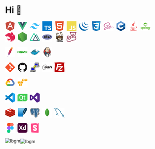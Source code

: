 # Hi 👋

<!-- programming -->
<a target="_blank" rel="noopener noreferrer"
    href="https://angular.io/"><img
        src="https://github.com/devicons/devicon/raw/master/icons/angularjs/angularjs-plain.svg" title="Angular"
        alt="Angular" width="32" height="32" style="max-width: 100%;"></a>&nbsp;
<a target="_blank" rel="noopener noreferrer"
    href="https://vuejs.org/"><img
        src="https://github.com/devicons/devicon/raw/master/icons/vuejs/vuejs-original.svg" title="Vue"
        alt="Vue" width="32" height="32" style="max-width: 100%;"></a>&nbsp;
<a target="_blank" rel="noopener noreferrer"
    href="https://tailwindcss.com/"><img
        src="https://github.com/devicons/devicon/raw/master/icons/tailwindcss/tailwindcss-plain.svg"
        title="TailwindCSS" alt="TailwindCSS" width="32" height="32" style="max-width: 100%;"></a>&nbsp;
<a target="_blank" rel="noopener noreferrer"
    href="https://www.typescriptlang.org/"><img
        src="https://github.com/devicons/devicon/raw/master/icons/typescript/typescript-original.svg"
        title="Typescript" alt="Typescript" width="32" height="32" style="max-width: 100%;"></a>&nbsp;
 <a target="_blank" rel="noopener noreferrer"
    href="https://www.w3.org/"><img
        src="https://github.com/devicons/devicon/raw/master/icons/html5/html5-plain.svg" title="HTML" alt="HTML"
        width="32" height="32" style="max-width: 100%;"></a>&nbsp;
<a target="_blank" rel="noopener noreferrer"
    href="https://www.ecma-international.org/publications-and-standards/standards/ecma-262/"><img
        src="https://github.com/devicons/devicon/raw/master/icons/javascript/javascript-plain.svg" title="Js"
        alt="Js" width="32" height="32" style="max-width: 100%;"></a>&nbsp;
<a target="_blank" rel="noopener noreferrer"
    href="https://jquery.com/"><img
        src="https://github.com/devicons/devicon/raw/master/icons/jquery/jquery-original.svg" title="JQuery"
        alt="JQuery" width="32" height="32" style="max-width: 100%;"></a>&nbsp;
<a target="_blank" rel="noopener noreferrer"
    href="https://www.w3.org/"><img
        src="https://github.com/devicons/devicon/raw/master/icons/css3/css3-original.svg" title="CSS3"
        alt="CSS3" width="32" height="32" style="max-width: 100%;"></a>&nbsp;
<a target="_blank" rel="noopener noreferrer"
    href="https://sass-lang.com/"><img
        src="https://github.com/devicons/devicon/raw/master/icons/sass/sass-original.svg" title="Sass"
        alt="Sass" width="32" height="32" style="max-width: 100%;"></a>&nbsp;
<a target="_blank" rel="noopener noreferrer"
    href="https://cplusplus.com/"><img
        src="https://github.com/devicons/devicon/raw/master/icons/cplusplus/cplusplus-original.svg" title="c++"
        alt="c++" width="32" height="32" style="max-width: 100%;"></a>&nbsp;
<a target="_blank" rel="noopener noreferrer"
    href="https://www.java.com/fr/"><img
        src="https://github.com/devicons/devicon/raw/master/icons/java/java-plain.svg" title="Java" alt="Java"
        width="32" height="32" style="max-width: 100%;"></a>&nbsp;
<a target="_blank" rel="noopener noreferrer"
    href="https://spring.io/"><img
        src="https://github.com/devicons/devicon/raw/master/icons/spring/spring-original-wordmark.svg"
        title="Spring" alt="Spring" width="32" height="32" style="max-width: 100%;"></a>&nbsp;
 <a target="_blank" rel="noopener noreferrer"
    href="https://nestjs.com/"><img
        src="https://github.com/devicons/devicon/raw/master/icons/nestjs/nestjs-plain.svg" title="NestJs"
        alt="NestJs" width="32" height="32" style="max-width: 100%;"></a>&nbsp;
<a target="_blank" rel="noopener noreferrer"
    href="https://nodejs.org/"><img
        src="https://github.com/devicons/devicon/raw/master/icons/nodejs/nodejs-original.svg" title="NodeJS"
        alt="NodeJS" width="32" height="32" style="max-width: 100%;"></a>&nbsp;
<a target="_blank" rel="noopener noreferrer"
    href="https://nuxt.com/"><img
        src="https://github.com/devicons/devicon/raw/master/icons/nuxtjs/nuxtjs-original.svg" title="Nuxt"
        alt="Nuxt" width="32" height="32" style="max-width: 100%;"></a>&nbsp;
<a target="_blank" rel="noopener noreferrer"
    href="https://www.php.net/"><img
        src="https://github.com/devicons/devicon/raw/master/icons/php/php-original.svg" title="PHP" alt="PHP"
        width="32" height="32" style="max-width: 100%;"></a>&nbsp;
<a target="_blank" rel="noopener noreferrer"
    href="https://getcomposer.org/"><img
        src="https://github.com/devicons/devicon/raw/master/icons/composer/composer-original.svg"
        title="composer" alt="composer" width="32" height="32" style="max-width: 100%;"></a>&nbsp;
<a target="_blank" rel="noopener noreferrer"
    href="https://jestjs.io/fr/"><img
        src="https://github.com/devicons/devicon/raw/master/icons/jest/jest-plain.svg" title="Jest" alt="Jest"
        width="32" height="32" style="max-width: 100%;"></a>&nbsp;
<!-- server -->
<a target="_blank" rel="noopener noreferrer"
    href="https://httpd.apache.org/"><img
        src="https://github.com/devicons/devicon/raw/master/icons/apache/apache-original.svg" title="Apache"
        alt="Apache" width="32" height="32" style="max-width: 100%;"></a>&nbsp;
<a target="_blank" rel="noopener noreferrer"
    href="https://www.nginx.com/"><img
        src="https://github.com/devicons/devicon/blob/master/icons/nginx/nginx-original.svg" title="nginx"
        alt="nginx" width="32" height="32" style="max-width: 100%;"></a>&nbsp;
<a target="_blank" rel="noopener noreferrer"
    href="https://www.docker.com/"><img
        src="https://github.com/devicons/devicon/raw/master/icons/docker/docker-original.svg" title="Docker"
        alt="Docker" width="32" height="32" style="max-width: 100%;"></a>&nbsp;
<a target="_blank" rel="noopener noreferrer"
    href="https://www.jenkins.io/"><img
        src="https://github.com/devicons/devicon/raw/master/icons/jenkins/jenkins-original.svg" title="jenkins"
        alt="jenkins" width="32" height="32" style="max-width: 100%;"></a>&nbsp;
<!-- git and others tools -->
<a target="_blank" rel="noopener noreferrer"
    href="https://git-scm.com/"><img
        src="https://github.com/devicons/devicon/raw/master/icons/git/git-original.svg" title="Git" alt="Git"
        width="32" height="32" style="max-width: 100%;"></a>&nbsp;
<a target="_blank" rel="noopener noreferrer"
    href="https://github.com/"><img
        src="https://github.com/devicons/devicon/blob/master/icons/github/github-original.svg" title="Github" alt="Github"
        width="32" height="32" style="max-width: 100%;"></a>&nbsp;
<a target="_blank" rel="noopener noreferrer"
    href="https://www.putty.org/"><img
        src="https://github.com/devicons/devicon/raw/master/icons/putty/putty-original.svg" title="Putty"
        alt="Putty" width="32" height="32" style="max-width: 100%;"></a>&nbsp;
<a target="_blank" rel="noopener noreferrer"
    href="https://www.google.com/search?q=ssh"><img
        src="https://github.com/devicons/devicon/blob/master/icons/ssh/ssh-original-wordmark.svg" title="ssh"
        alt="ssh" width="32" height="32" style="max-width: 100%;"></a>&nbsp;
<a target="_blank" rel="noopener noreferrer"
    href="https://filezilla-project.org/"><img
        src="https://github.com/devicons/devicon/raw/master/icons/filezilla/filezilla-plain.svg"
        title="Filezilla" alt="Filezilla" width="32" height="32" style="max-width: 100%;"></a>&nbsp;
<!-- cloud -->
<a target="_blank" rel="noopener noreferrer"
    href="https://cloud.google.com/?hl=fr"><img
        src="https://github.com/devicons/devicon/raw/master/icons/googlecloud/googlecloud-original.svg"
        title="Google Cloud" alt="Google Cloud" width="32" height="32" style="max-width: 100%;"></a>&nbsp;
<a target="_blank" rel="noopener noreferrer"
    href="https://aws.amazon.com/"><img
        src="https://github.com/devicons/devicon/blob/master/icons/amazonwebservices/amazonwebservices-original.svg"
        title="AWS" alt="AWS" width="32" height="32" style="max-width: 100%;"></a>&nbsp;
<!-- code editor -->
<a target="_blank" rel="noopener noreferrer"
    href="https://code.visualstudio.com/download"><img
        src="https://github.com/devicons/devicon/raw/master/icons/vscode/vscode-original.svg" title="vscode"
        alt="vscode" width="32" height="32" style="max-width: 100%;"></a>&nbsp;
<a target="_blank" rel="noopener noreferrer"
    href="https://www.qt.io/"><img
        src="https://github.com/devicons/devicon/raw/master/icons/qt/qt-original.svg" title="Qt" alt="Qt"
        width="32" height="32" style="max-width: 100%;"></a>&nbsp;
<a target="_blank" rel="noopener noreferrer"
    href="https://visualstudio.microsoft.com/fr/"><img
        src="https://github.com/devicons/devicon/raw/master/icons/visualstudio/visualstudio-plain.svg"
        title="VisualStudio" alt="VisualStudio" width="32" height="32" style="max-width: 100%;"></a>&nbsp;
<!-- database -->
<a target="_blank" rel="noopener noreferrer"
    href="https://redis.io/"><img
        src="https://github.com/devicons/devicon/raw/master/icons/redis/redis-original.svg" title="Redis"
        alt="Redis" width="32" height="32" style="max-width: 100%;"></a>&nbsp;
<a target="_blank" rel="noopener noreferrer"
    href="https://www.sqlite.org/"><img
        src="https://github.com/devicons/devicon/raw/master/icons/sqlite/sqlite-original.svg" title="SQLite"
        alt="SQLite" width="32" height="32" style="max-width: 100%;"></a>&nbsp;
<a target="_blank" rel="noopener noreferrer"
    href="https://www.postgresql.org/"><img
        src="https://github.com/devicons/devicon/raw/master/icons/postgresql/postgresql-original.svg"
        title="PostgreSQL" alt="PostgreSQL" width="32" height="32" style="max-width: 100%;"></a>&nbsp;
<a target="_blank" rel="noopener noreferrer"
    href="https://www.mongodb.com/"><img
        src="https://github.com/devicons/devicon/raw/master/icons/mongodb/mongodb-original.svg" title="Mongo"
        alt="Mongo" width="32" height="32" style="max-width: 100%;"></a>&nbsp;
<a target="_blank" rel="noopener noreferrer"
    href="https://www.mysql.com/fr/"><img
        src="https://github.com/devicons/devicon/raw/master/icons/mysql/mysql-original.svg" title="MySQL"
        alt="MySQL" width="32" height="32" style="max-width: 100%;"></a>&nbsp;
<!-- design and documentation -->
<a target="_blank" rel="noopener noreferrer"
    href="https://www.figma.com/fr/"><img
        src="https://github.com/devicons/devicon/raw/master/icons/figma/figma-original.svg" title="Figma"
        alt="Figma" width="32" height="32" style="max-width: 100%;"></a>&nbsp;
<a target="_blank" rel="noopener noreferrer"
    href="https://helpx.adobe.com/fr/xd/get-started.html"><img
        src="https://github.com/devicons/devicon/raw/master/icons/xd/xd-plain.svg" title="Adobe XD"
        alt="AdobeXD" width="32" height="32" style="max-width: 100%;"></a>&nbsp;
<a target="_blank" rel="noopener noreferrer"
    href="https://storybook.js.org/"><img
        src="https://github.com/devicons/devicon/raw/master/icons/storybook/storybook-original.svg"
        title="StoryBook" alt="StoryBook" width="32" height="32" style="max-width: 100%;"></a>&nbsp;


<img align="left" src="https://github-readme-stats.vercel.app/api/top-langs?username=lbgm&show_icons=true&locale=en&langs_count=10&layout=compact&hide_title=true" alt="lbgm" />
<img align="center" src="https://github-readme-stats.vercel.app/api?username=lbgm&show_icons=true&locale=en&count_private=true&hide_title=true" alt="lbgm" />
